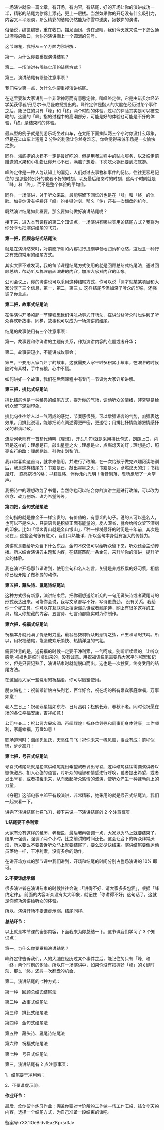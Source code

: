 一场演讲就像一篇文章，有开场，有内容，有结尾，好的开场让你的演讲成功一半，精彩的结尾为你锦上添花，更上一层楼。当然如果你的开场没有什么吸引力，内容又平平淡淡，那么精彩的结尾仍然能为你雪中送炭，拯救你的演讲。

俗话说，编筐编篓，重在收口，描龙画凤，贵在点睛，我们今天就来说一下怎么通过漂亮的收口，为你的演讲画上一个圆满的句号。

这节课程，我将从三个方面为你讲解：

第一，为什么你要重视演讲结尾？

第二，一场演讲有哪些实用的结尾方式？

第三，演讲结尾有哪些注意事项？

我们先说第一点，为什么你要重视演讲结尾。

在这里要和大家讲到一个非常神奇而有意思定律，叫峰终定律，它是由诺贝尔经济学奖获得者/丹尼尔·卡尼曼教授提出的。峰终定律是指人的大脑在经历过某个事件之后，能记住的只有「峰」和「终」两个时刻的体验，过程的体验其实是可以被忽略的。这里的「峰」指的过程中的高潮部分，可能是好的体验也可能是不好的体验，「终」是结束时的体验。

最典型的例子就是到游乐场坐过山车，在太阳下面排队两三个小时你没什么印象，但是在过山车上短短 2 分钟的刺激让你终身难忘，你会觉得来游乐场是一次愉快之旅。

同样，海底捞的火锅不一定是最好吃的，但是用餐过程中的贴心服务，以及临走前赠送的水果和小礼物让你开心不已，满脑子想着，下次吃火锅还要到海底捞。

峰终定律是一种人为认知上的偏见，人们对过去事物和事件的记忆，往往更容易记住的 是那些特别好的或者不好的时刻，以及最后结束时的时刻，这两个时刻就是「峰」和「终」，而不是整个体验的平均值。

同样，一场演讲，对于听众来说，最能够留下回忆的也是在「峰」和「终」的体验。如果你没有把握好「峰」的关键时刻，那么「终」还有一次翻盘的机会。

既然演讲结尾如此重要，那么要如何做好演讲结尾呢？

接下来，进入本节课程的第二个知识点，一场演讲有哪些实用的结尾方式？我将为你分享七把演讲结尾的飞刀。

**第一把，回顾总结式结尾法**

就是在演讲结束时，对前面所讲的内容进行提纲挈领地归纳和总结，这也是一种行之有效的常用的结尾方式。

其实大家不难发现，我的每节课程结尾方式使用的就是回顾总结式结尾法，通过回顾总结，帮助听众梳理前面演讲的内容，加深大家对内容的印象。

公司会议上，你的演讲也可以采用这种结尾方式，你可以说「刚才就某某项目和大家分享了三个信息，第一，第二，第三」。这样结尾不但加深了听众的印象，还强调了你重点。

**第二把，故事式结尾法**

在讲演讲开场的那一节课程里我们讲过故事式开场法，在讲分析听众时也讲到了听众喜欢听故事，同样，故事也可以成为一场演讲的结尾。

结尾的故事使用有三个注意事项：

第一，故事要和你演讲的主题有关系，作为演讲内容的点题或者升华；

第二，故事要短小，不能讲成故事会；

第三，不要用大家听烂了的故事，这就需要大家平时多积累小故事，在演讲的时候随时有素材，手中有粮，心中不慌。

如何讲好一个故事，我们在后面课程中有专门一节课为大家详细讲解。

**第三把，排比式结尾法**

排比结尾也是一种经典的结尾方式，提升你的气场，调动听众的情绪，非常容易给听众留下深刻印象。

排比句往往给人以一气呵成的感觉，节奏感很强，可以增强语言的气势，加强表达效果。用排比说理，能够把论点阐述得更严密，更透彻；用排比抒情能够把情感抒发的淋漓尽致。

流沙河老师有一首现代诗叫《理想》，开头几句/就是采用排比句式，朗朗上口，内容是这样的：理想是石，敲出星星之火；理想是火，点燃熄灭的灯；理想是灯，照亮夜行的路；理想是路，引你走到黎明。

我非常喜欢这首诗，就拿来借用，并进行了改编，在一次给孩子做完兴趣阅读培训后，我是这样结尾的：书籍是石，敲出星星之火；书籍是火，点燃熄灭的灯；书籍是灯， 照亮夜行的路；书籍是路，伴你走向光明！话音刚落，现场想起了一片掌声。

我把诗中的理想改为了书籍，当然你也可以结合你的演讲主题进行改编，可以改为信念、改为创新、改为希望等等。

**第四把，金句式结尾法**

金句指的就是像金子一样宝贵的，有价值的，有意义的句子。说的人可以是名人，也可以不是名人，只要语言是积极正面有能量的，发人深省，就会给听众留下深刻的印象。比如「绿水青山就是金山银山」，「种一棵树最好的时间是十年前，其次是现在」，这些金句很有意义，我们耳熟能详，所以金句本身就有强大的传播力。

演讲就是要给听众留下什么东西，金句不仅仅可以给听众留下来，听众还会主动传播。所以结合演讲的主题和内容，在结尾匹配一条金句，来升华你的演讲，提升听众的体验。

我在演讲开场那节课讲到，使用金句和名人名言，关键是养成积累的好习惯，相信你已经开始了做积累的动作。

**第五把，藏头诗、藏尾诗结尾法**

这种方式很有新意，演讲结束后，把你最想送给听众的一句用藏头诗或者藏尾诗的形式表达出来。可能你会说，我写文章都写不好，写诗更费劲。 没有关系，我给你一个好工具，你可以在互联网上搜索藏头诗或者藏尾诗，网上有很多这样的工具，输入你想藏的内容，五言诗、七言诗都能实时为你制作。

**第六把，祝福式结尾法**

祝福本身就充满了情感的力量，最容易拨响听众的感情之弦，产生和谐的共鸣。所以，用祝福结尾，能造成欢乐愉快、热情洋溢的气氛。

需要注意的是，送祝福的时候一定要干净利索，一气呵成，别断断续续的，让听众感觉 祝福也是临时挤出来的，没有诚意。用祝福语结尾需要靠大家平时积累和记忆，但是只要记熟了，演讲结束时就能脱口而出，这也是一次投资，终身受用的结尾方法。

在这里给大家一些常用的祝福语，你可以借鉴使用。

朋友婚礼上：祝新郎新娘白头到老，百年好合，祝在场的所有嘉宾家庭幸福，万事如意！

老人生日上：祝老寿星福如东海、日月昌明；松鹤长寿、春秋不老。同时也祝愿在场的各位幸福安康，吉祥如意！

公司年会上：祝公司大展宏图，再续辉煌！祝各位领导和同事们身体健康，工作顺利，家庭幸福，万事如意！

职场道别时：海阔凭鱼跃，天高任鸟飞！祝你未来一帆风顺，事业有成；前程似锦，步步高升！

**第七把，号召式结尾法**

号召式结尾法就是在演讲结尾提出希望或者发出号召。这种结尾往往需要演讲者以慷慨激昂、扣人心弦的语言，对听众的理智和情感进行呼唤，或者提出希望，或者发出号召，或者描绘未来，从而激起听众感情的波涛，使听众产生一种蓬勃向上的力量。

《夺冠》这部电影中郎平有段演讲，非常精彩，她采用的就是号召式结尾法，我们一起来看一下。

讲完了演讲结尾七把飞刀，接下来说一下演讲结尾的 2 个注意事项。

**1.结尾要干净利索**

大家有没有这样的经历，老板说，最后我再强调一点，大家以为马上就要结束了，结果一强调，强调了两个小时，比之前讲的时间还长。这会让台下的听众非常厌烦，所以要么不要告诉听众马上就要结尾了，要么就尽快结束。演讲结尾要像运动员落地一样，干净利索，没有多余的动作。

在讲开场方式的那节课中我们讲到，开场和结尾的时间分别占整场演讲的 10\% 即可。

**2.不要谦虚示弱**

很多演讲者在演讲结束的时候往往会说：「讲得不好，请大家多多包涵」，根据「峰终定律」，前面的内容听众没有太大印象，就记住「你讲得不好」这句话了，这就是你整场演讲给听众的体验。

所以，演讲开场不要谦虚示弱，结尾同样。

**总结环节：**

以上就是本节课的全部内容，下面我来为你总结一下。这节课我们学习了 3 个知识点：

第一，为什么你要重视演讲结尾？

峰终定律告诉我们，人的大脑在经历过某个事件之后，能记住的只有「峰」和「终」两个时刻的体验。所以在一场演讲中，如果你没有把握好「峰」的关键时刻，那么「终」还有一次翻盘的机会。

第二，演讲结尾的七种方式：

第一种：回顾总结式结尾法

第二种：故事式结尾法

第三种：排比式结尾法

第四种：金句式结尾法

第五种：藏头诗、藏尾诗结尾法

第六种：祝福式结尾法

第七种：号召式结尾法

第三，演讲结尾有 2 点注意事项：

1、结尾要干净利索；

2、不要谦虚示弱。

**作业环节：**

最后，给你留个练习作业：假设你要对本阶段的工作做一场工作汇报，结合今天的内容，选择一个结尾方式，为自己准备一段结束的话吧。

  

备案号:YXX1lOeBrdvtEaZKpksr3Jv